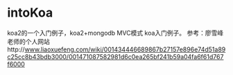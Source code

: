 # intoKoa
koa2的一个入门例子，koa2+mongodb MVC模式
koa入门例子。
参考：廖雪峰老师的个人网站http://www.liaoxuefeng.com/wiki/001434446689867b27157e896e74d51a89c25cc8b43bdb3000/001471087582981d6c0ea265bf241b59a04fa6f61d767f6000
